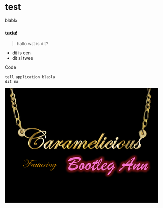 # test
blabla
### tada!
> hallo
> wat is dit?
- dit is een
- dit si twee

Code

    tell application blabla
    dit nu
![tekst plaatje](logo1.png)
